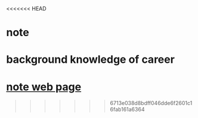 <<<<<<< HEAD
# note

background knowledge of career
=======
# [note web page][note web page link]

[note web page link]: <https://jian-min-huang.github.io/note/index.html>
>>>>>>> 6713e038d8bdff046dde6f2601c16fab161a6364

